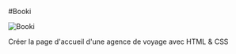 #Booki

![Booki](https://github.com/Usernamegrv/P3-Booki/assets/139330806/617954f7-a87b-4ee0-b9f6-c2df8f956a96)

Créer la page d'accueil d'une agence de voyage avec HTML &amp; CSS

